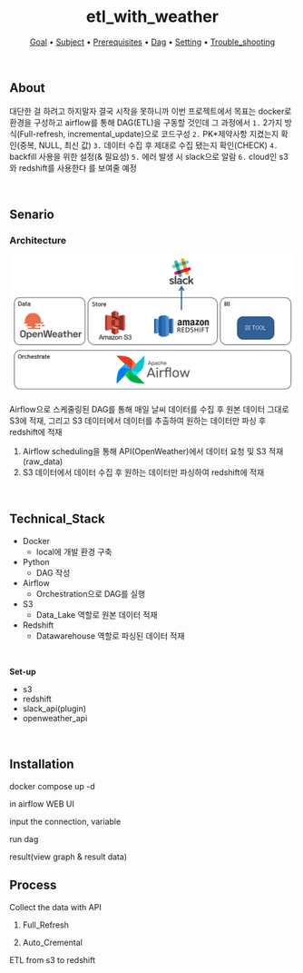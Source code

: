 <h1 align="center">etl_with_weather</h1>

<p align="center">
    <a href="#Goal">Goal</a> •
    <a href="#subject">Subject</a> •
    <a href="#Prerequisites">Prerequisites</a> •
    <a href="#Dag">Dag</a> •
    <a href="#Setting">Setting</a> •
    <a href="#Trouble_shooting">Trouble_shooting</a>
</p>
<br>

## About

대단한 걸 하려고 하지말자 결국 시작을 못하니까 이번 프로젝트에서 목표는 docker로 환경을 구성하고 airflow를 통해 DAG(ETL)을 구동할 것인데 그 과정에서 `1.` 2가지 방식(Full-refresh, incremental_update)으로 코드구성 `2.` PK\*제약사항 지켰는지 확인(중복, NULL, 최신 값) `3.` 데이터 수집 후 제대로 수집 됐는지 확인(CHECK) `4.` backfill 사용을 위한 설정(& 필요성) `5.` 에러 발생 시 slack으로 알람 `6.` cloud인 s3와 redshift를 사용한다 를 보여줄 예정

<br>

## Senario

### Architecture

<p align="center"><img src="https://raw.githubusercontent.com/plerin/plerin/main/project/etl_with_weather/architecture.png"></p>

Airflow으로 스케줄링된 DAG를 통해 매일 날씨 데이터를 수집 후 원본 데이터 그대로 S3에 적재, 그리고 S3 데이터에서 데이터를 추출하여 원하는 데이터만 파싱 후 redshift에 적재

1. Airflow scheduling을 통해 API(OpenWeather)에서 데이터 요청 및 S3 적재(raw_data)
2. S3 데이터에서 데이터 수집 후 원하는 데이터만 파싱하여 redshift에 적재

<br>

## Technical_Stack

- Docker
  - local에 개발 환경 구축
- Python
  - DAG 작성
- Airflow
  - Orchestration으로 DAG를 실행
- S3
  - Data_Lake 역할로 원본 데이터 적재
- Redshift
  - Datawarehouse 역할로 파싱된 데이터 적재

<br>

**Set-up**

- s3
- redshift
- slack_api(plugin)
- openweather_api

<br>

## Installation

docker compose up -d

in airflow WEB UI

input the connection, variable

run dag

result(view graph & result data)

## Process

Collect the data with API

1. Full_Refresh

1. Auto_Cremental

ETL from s3 to redshift
